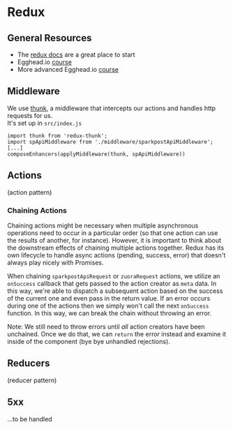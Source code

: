 # Redux

## General Resources
* The [redux docs](http://redux.js.org/) are a great place to start
* Egghead.io [course](https://egghead.io/courses/getting-started-with-redux)
* More advanced Egghead.io [course](https://egghead.io/courses/building-react-applications-with-idiomatic-redux)


## Middleware
We use [thunk](https://github.com/gaearon/redux-thunk), a middleware that intercepts our actions and handles http requests for us.<br>
It's set up in `src/index.js`<br>

```
import thunk from 'redux-thunk';
import spApiMiddleware from './middleware/sparkpostApiMiddleware';
[...]
composeEnhancers(applyMiddleware(thunk, spApiMiddleware))
```

## Actions

(action pattern)

### Chaining Actions
Chaining actions might be necessary when multiple asynchronous operations need to occur in a particular order (so that one action can use the results of another, for instance). However, it is important to think about the downstream effects of chaining multiple actions together. Redux has its own lifecycle to handle async actions (pending, success, error) that doesn't always play nicely with Promises.  

When chaining `sparkpostApiRequest` or `zuoraRequest` actions, we utilize an `onSuccess` callback that gets passed to the action creator as `meta` data. In this way, we're able to dispatch a subsequent action based on the success of the current one and even pass in the return value. If an error occurs during one of the actions then we simply won't call the next `onSuccess` function. In this way, we can break the chain without throwing an error.

Note: We still need to throw errors until *all* action creators have been unchained. Once we do that, we can `return` the error instead and examine it inside of the component (bye bye unhandled rejections).

## Reducers

(reducer pattern)

## 5xx

...to be handled
